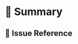 # 📌 Summary

<!-- Provide a short summary of the changes introduced in this merge request -->

## 🔗 Issue Reference

<!--
If this MR was created to resolve a specific issue, reference it here.
This ensures the issue is automatically closed when the MR is merged.
Example:
Closes #123
-->